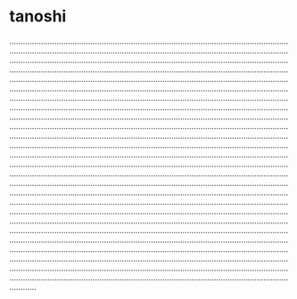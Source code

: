 # tanoshi

....................................................................................................................................................................................................................................................................................................................................................................................................................................................................................................................................................................................................................................................................................................................................................................................................................................................................................................................................................................................................................................................................................................................................................................................................................................................................................................................................................................................................................................................................................................................................................................................................................................................................................................................................................................................................................................................................................................................................................................................................................................................................................................................................................................................................................................................................................................................................................................................................................................................................................................................................................................................................................................................................................................................................................................................................................................................................................................................................................................................................................................................................................................................................................................................................................................................................................................................................................................